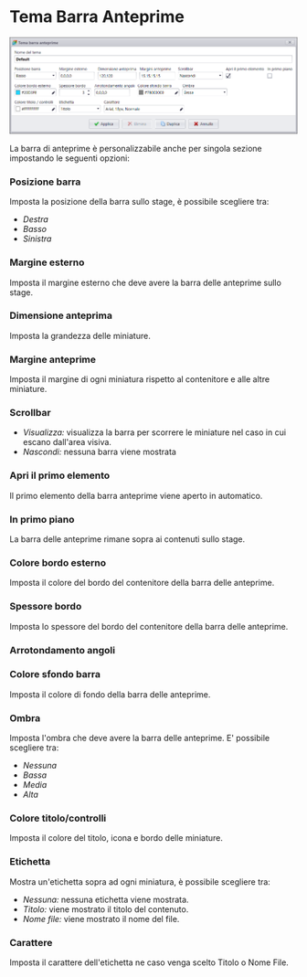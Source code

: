 # Tema Barra Anteprime
![](/img/theme_previewbar.png)

La barra di anteprime è personalizzabile anche per singola sezione impostando le seguenti opzioni:

### Posizione barra
Imposta la posizione della barra sullo stage, è possibile scegliere tra:

* _Destra_
* _Basso_
* _Sinistra_

### Margine esterno
Imposta il margine esterno che deve avere la barra delle anteprime sullo stage.

### Dimensione anteprima
Imposta la grandezza delle miniature.

### Margine anteprime
Imposta il margine di ogni miniatura rispetto al contenitore e alle altre miniature.

### Scrollbar

* _Visualizza:_ visualizza la barra per scorrere le miniature nel caso in cui escano dall'area visiva.
* _Nascondi:_ nessuna barra viene mostrata

### Apri il primo elemento
Il primo elemento della barra anteprime viene aperto in automatico.

### In primo piano
La barra delle anteprime rimane sopra ai contenuti sullo stage.

### Colore bordo esterno
Imposta il colore del bordo del contenitore della barra delle anteprime.

### Spessore bordo
Imposta lo spessore del bordo del contenitore della barra delle anteprime.

### Arrotondamento angoli

### Colore sfondo barra
Imposta il colore di fondo della barra delle anteprime.

### Ombra
Imposta l'ombra che deve avere la barra delle anteprime. E' possibile scegliere tra:

* _Nessuna_
* _Bassa_
* _Media_
* _Alta_

### Colore titolo/controlli
Imposta il colore del titolo, icona e bordo delle miniature.

### Etichetta
Mostra un'etichetta sopra ad ogni miniatura, è possibile scegliere tra:

* _Nessuna:_ nessuna etichetta viene mostrata.
* _Titolo:_ viene mostrato il titolo del contenuto.
* _Nome file:_ viene mostrato il nome del file.

### Carattere
Imposta il carattere dell'etichetta ne caso venga scelto Titolo o Nome File.
